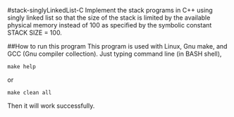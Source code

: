 #stack-singlyLinkedList-C
Implement the stack programs in C++ using singly linked list so that the size of the stack is limited by the available physical memory instead of 100 as specified by the symbolic constant STACK SIZE = 100.

##How to run this program
This program is used with Linux, Gnu make, and GCC (Gnu compiler collection).
Just typing command line (in BASH shell),
```
make help
```

or

```
make clean all
```

Then it will work successfully.
